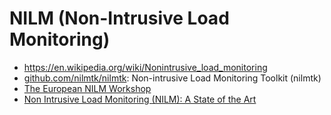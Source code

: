 # NILM (Non-Intrusive Load Monitoring)

* <https://en.wikipedia.org/wiki/Nonintrusive_load_monitoring>
* [github.com/nilmtk/nilmtk](https://github.com/nilmtk/nilmtk): Non-intrusive Load Monitoring Toolkit (nilmtk)
* [The European NILM Workshop](http://www.nilm.eu/)
* [Non Intrusive Load Monitoring (NILM): A State of the Art](https://www.researchgate.net/publication/318510754_Non_Intrusive_Load_Monitoring_NILM_A_State_of_the_Art)

<!-- EOF -->
